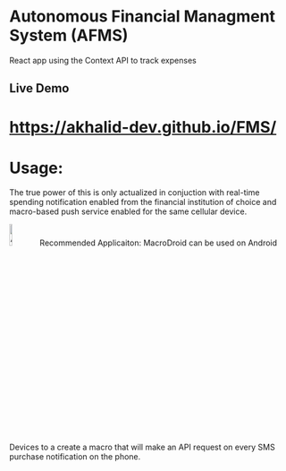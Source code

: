 # Autonomous Financial Managment System (AFMS)
React app using the Context API to track expenses  

## Live Demo 
# https://akhalid-dev.github.io/FMS/

# Usage:
The true power of this is only actualized in conjuction with real-time spending notification enabled from the financial 
institution of choice and macro-based push service enabled
for the same cellular device.

<img src="https://upload.wikimedia.org/wikipedia/commons/d/d7/Android_robot.svg" alt="Android" style="width: 10%;"/>
Recommended Applicaiton: MacroDroid can be used on Android Devices to a create a macro that will make an API request on every SMS purchase notification on the phone.  